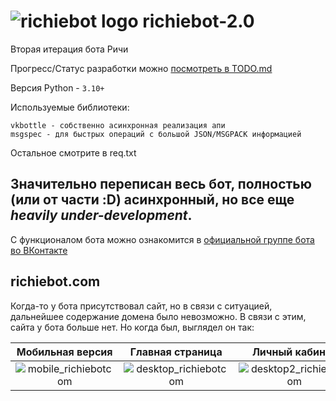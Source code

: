 # ![richiebot logo](http://109.200.123.70/files/richiebot/pic_logo.png) richiebot-2.0
Вторая итерация бота Ричи

Прогресс/Статус разработки можно [посмотреть в TODO.md](todo.md)

Версия Python - `3.10+`

Используемые библиотеки: 
```
vkbottle - собственно асинхронная реализация апи
msgspec - для быстрых операций с большой JSON/MSGPACK информацией
```
Остальное смотрите в req.txt

Значительно переписан весь бот, полностью (или от части :D) асинхронный, но все еще *heavily under-development*.
---

С функционалом бота можно ознакомится в [официальной группе бота во ВКонтакте](https://vk.com/richie_bot)

## richiebot.com
Когда-то у бота присутствовал сайт, но в связи с ситуацией, дальнейшее содержание домена было невозможно. В связи с этим, сайта у бота больше нет.
Но когда был, выглядел он так:

Мобильная версия           |  Главная страница | Личный кабинет
:-------------------------:|:-------------------------:|:-------------------------:
![mobile_richiebotcom](http://109.200.123.70/files/richiebot/website_promo.jpg) | ![desktop_richiebotcom](http://109.200.123.70/files/richiebot/website_promo2.jpg) | ![desktop2_richiebotcom](http://109.200.123.70/files/richiebot/website_promo3.jpg)

